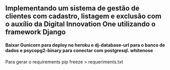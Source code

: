 ## Implementando um sistema de gestão de clientes com cadastro, listagem e exclusão com o auxílio da Digital Innovation One utilizando o framework Django

#### Baixar Gunicorn para deploy no heroku e dj-database-url para o banco de dados e psycopg2-binary para conectar com postgresql. whitenose
Para gerar o requirements pip freeze > requeriments.txt
